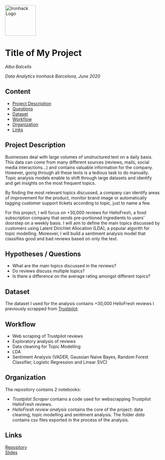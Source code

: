<img src="https://bit.ly/2VnXWr2" alt="Ironhack Logo" width="100"/>

# Title of My Project
*Alba Balcells*

*Data Analytics Ironhack Barcelona, June 2020*

## Content
- [Project Description](#project-description)
- [Questions](#hypotheses-questions)
- [Dataset](#dataset)
- [Workflow](#workflow)
- [Organization](#organization)
- [Links](#links)

## Project Description

Businesses deal with large volumes of unstructured text on a daily basis. This data can come from many different sources (reviews, mails, social media interactions...) and contains valuable information for the company. However, going through all these texts is a tedious task to do manually. Topic analysis models enable to shift through large datasets and identify and get insights on the most frequent topics. 

By finding the most relevant topics discussed, a company can identify areas of improvement for the product, monitor brand image or automatically tagging customer support tickets according to topic, just to name a few.

For this project, I will focus on +30,000 reviews for HelloFresh, a food subscription company that sends pre-portioned ingredients to users’ doorstep on a weekly basis. I will aim to define the main topics discussed by customers using Latent Dirichlet Allocation (LDA), a popular algorith for topic modelling. Moreover, I will build a sentiment analysis model that classifies good and bad reviews based on only the text.

## Hypotheses / Questions
- What are the main topics discussed in the reviews?
- Do reviews discuss multiple topics?
- Is there a difference on the average rating amongst different topics?

## Dataset
The dataset I used for the analysis contains +30,000 HelloFresh reviews I previously scrapped from [Trustpilot](https://www.trustpilot.com/review/hellofresh.com). 

## Workflow
- Web scraping of Trustpilot reviews
- Exploratory analysis of reviews
- Data cleaning for Topic Modelling
- LDA 
- Sentiment Analysis (VADER, Gaussian Naive Bayes, Random Forest Classifier, Logistic Regression and Linear SVC)

## Organization
The repository contains 2 notebooks:
- *Trustpilot Scraper* contains a code used for webscrapping Trustpilot HelloFresh reviews.
- *HelloFresh review analysis* contains the core of the project: data cleaning, topic modelling and sentiment analysis.
The folder *data* contains csv files exported in the process of the analysis.

## Links

[Repository](https://github.com/albabalcells/Project-5-Analysis-of-customer-reviews)  
[Slides](https://drive.google.com/file/d/18bXyN1WuU3i5IgbIKv5Tp5KtC_-p8U9u/view?usp=sharing)  
